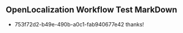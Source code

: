 ## OpenLocalization Workflow Test MarkDown
* 753f72d2-b49e-490b-a0c1-fab940677e42 thanks!

<!--HONumber=Jul16_HO4-->


